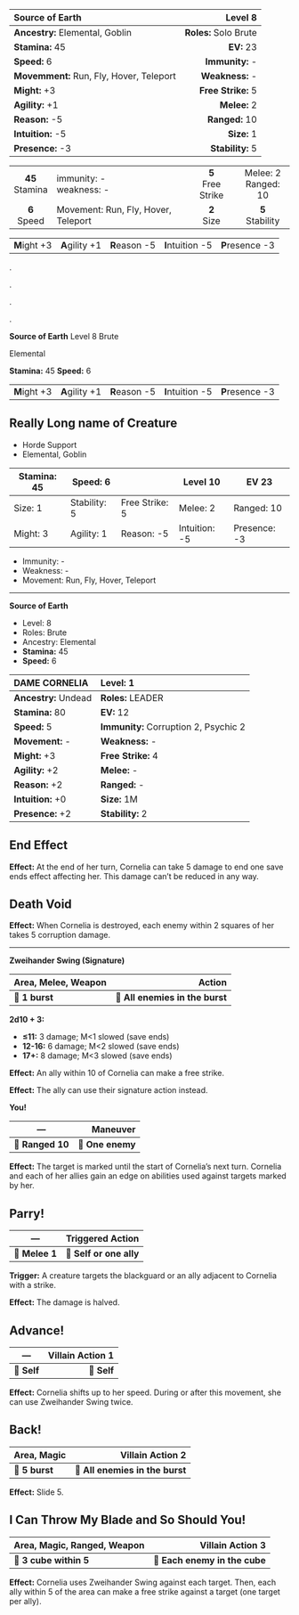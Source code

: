
| **Source of Earth**                      |            **Level 8** |  
|:-----------------------------------------|-----------------------:|  
| **Ancestry:** Elemental, Goblin          |  **Roles:** Solo Brute |  
| **Stamina:** 45                          |             **EV:** 23 |  
| **Speed:** 6                             |        **Immunity:** - |  
| **Movemment:** Run, Fly, Hover, Teleport |        **Weakness:** - |  
| **Might:** +3                            |     **Free Strike:** 5 |  
| **Agility:** +1                          |           **Melee:** 2 |  
| **Reason:** -5                           |         **Ranged:** 10 | 
| **Intuition:** -5                        |            **Size:** 1 |
| **Presence:** -3                         |       **Stability:** 5 |
                                                                 
                        


|                   |                                     |                      |                        |
|:-----------------:|-------------------------------------|:--------------------:|:----------------------:|
| **45**<br>Stamina | immunity: -<br>weakness: -          | **5**<br>Free Strike | Melee: 2<br>Ranged: 10 |
|  **6**<br>Speed   | Movement: Run, Fly, Hover, Teleport |    **2**<br>Size     |   **5**<br>Stability   |

|              |                |               |                  |                 |
|:------------:|----------------|:-------------:|:----------------:|-----------------|
| **M**ight +3 | **A**gility +1 | **R**eason -5 | **I**ntuition -5 | **P**resence -3 |

.

.

.

.

**Source of Earth** 
Level 8 Brute

Elemental

**Stamina:** 45
**Speed:** 6


|              |                |               |                  |                 |
|:------------:|----------------|:-------------:|:----------------:|-----------------|
| **M**ight +3 | **A**gility +1 | **R**eason -5 | **I**ntuition -5 | **P**resence -3 |


## **Really Long name of Creature**

- Horde Support
- Elemental, Goblin

| Stamina: 45 | Speed: 6     |                | Level 10      | EV 23        |
|-------------|--------------|----------------|---------------|--------------| 
| Size: 1     | Stability: 5 | Free Strike: 5 | Melee: 2      | Ranged: 10   |
| Might: 3    | Agility: 1   | Reason: -5     | Intuition: -5 | Presence: -3 |

- Immunity: -
- Weakness: - 
- Movement: Run, Fly, Hover, Teleport

-----

**Source of Earth** 
- Level: 8 
- Roles: Brute
- Ancestry: Elemental
- **Stamina:** 45
- **Speed:** 6


| **DAME CORNELIA**                        | **Level:** 1                             |
|:-----------------------------------------|:-----------------------------------------|
| **Ancestry:** Undead                     | **Roles:** LEADER                        |
| **Stamina:** 80                          | **EV:** 12                               |
| **Speed:** 5                             | **Immunity:** Corruption 2, Psychic 2    |
| **Movement:** -                          | **Weakness:** -                          |
| **Might:** +3                            | **Free Strike:** 4                       |
| **Agility:** +2                          | **Melee:** -                             |
| **Reason:** +2                           | **Ranged:** -                            |
| **Intuition:** +0                        | **Size:** 1M                             |
| **Presence:** +2                         | **Stability:** 2                         |

## End Effect

**Effect:** At the end of her turn, Cornelia can take 5 damage to end one save ends effect affecting her. This damage can’t be reduced in any way.

## Death Void

**Effect:** When Cornelia is destroyed, each enemy within 2 squares of her takes 5 corruption damage.

---

**Zweihander Swing (Signature)**

| **Area, Melee, Weapon** |                      **Action** |
| ----------------------- | -------------------------------:|
| **📏 1 burst**          | **🎯 All enemies in the burst** |

**2d10 + 3:**
- **≤11:** 3 damage; M<1 slowed (save ends)
- **12-16:** 6 damage; M<2 slowed (save ends)
- **17+:** 8 damage; M<3 slowed (save ends)

**Effect:** An ally within 10 of Cornelia can make a free strike.

**Effect:** The ally can use their signature action instead.

**You!**

| **—**            |     **Maneuver** |
| ---------------- | ----------------:|
| **📏 Ranged 10** | **🎯 One enemy** |

**Effect:** The target is marked until the start of Cornelia’s next turn. Cornelia and each of her allies gain an edge on abilities used against targets marked by her.

## **Parry!**

| **—**          |    **Triggered Action** |
| -------------- | -----------------------:|
| **📏 Melee 1** | **🎯 Self or one ally** |

**Trigger:** A creature targets the blackguard or an ally adjacent to Cornelia with a strike.

**Effect:** The damage is halved.

## **Advance!**

| **—**       | **Villain Action 1** |
| ----------- | --------------------:|
| **📏 Self** |          **🎯 Self** |

**Effect:** Cornelia shifts up to her speed. During or after this movement, she can use Zweihander Swing twice.

## **Back!**

| **Area, Magic** |            **Villain Action 2** |
| --------------- | -------------------------------:|
| **📏 5 burst**  | **🎯 All enemies in the burst** |

**Effect:** Slide 5.

## **I Can Throw My Blade and So Should You!**

| **Area, Magic, Ranged, Weapon** |          **Villain Action 3** |
| ------------------------------- | -----------------------------:|
| **📏 3 cube within 5**          | **🎯 Each enemy in the cube** |

**Effect:** Cornelia uses Zweihander Swing against each target. Then, each ally within 5 of the area can make a free strike against a target (one target per ally).


